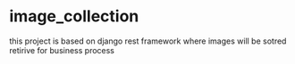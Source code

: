 # image_collection
this project is based on django rest framework where images will be sotred retirive for business process
